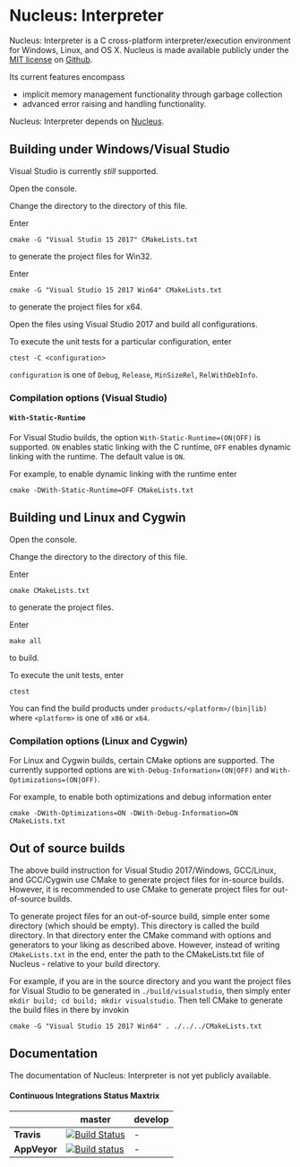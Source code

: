 # Nucleus: Interpreter

Nucleus: Interpreter is a C cross-platform interpreter/execution environment for Windows, Linux, and OS X.
Nucleus is made available publicly under the
[MIT license](https://github.com/primordialmachine/nucleus-interpreter/blob/master/LICENSE.md)
on
[Github](https://github.com/primordialmachine/nucleus-interpreter).

Its current features encompass
- implicit memory management functionality through garbage collection
- advanced error raising and handling functionality.

Nucleus: Interpreter depends on [Nucleus](https://github.com/primordialmachine/nucleus).


## Building under Windows/Visual Studio
Visual Studio is currently *still* supported.

Open the console.

Change the directory to the directory of this file.

Enter
```
cmake -G "Visual Studio 15 2017" CMakeLists.txt
```
to generate the project files for Win32.

Enter
```
cmake -G "Visual Studio 15 2017 Win64" CMakeLists.txt
```
to generate the project files for x64.

Open the files using Visual Studio 2017 and build all configurations.

To execute the unit tests for a particular configuration, enter
```
ctest -C <configuration>
```

```configuration``` is one of `Debug`, `Release`, `MinSizeRel`, `RelWithDebInfo`.

### Compilation options (Visual Studio)

#### `With-Static-Runtime`
For Visual Studio builds, the option `With-Static-Runtime=(ON|OFF)` is supported.
`ON` enables static linking with the C runtime, `OFF` enables dynamic linking with the runtime.
The default value is `ON`.

For example, to enable dynamic linking with the runtime enter
```
cmake -DWith-Static-Runtime=OFF CMakeLists.txt
```

## Building und Linux and Cygwin
Open the console.

Change the directory to the directory of this file.

Enter
```
cmake CMakeLists.txt 
```
to generate the project files.

Enter
```
make all
```
to build.

To execute the unit tests, enter
```
ctest
```

You can find the build products under `products/<platform>/(bin|lib)`
where `<platform>` is one of `x86` or `x64`.

### Compilation options (Linux and Cygwin)
For Linux and Cygwin builds, certain CMake options are supported.
The currently supported options are `With-Debug-Information=(ON|OFF)`
and `With-Optimizations=(ON|OFF)`.

For example, to enable both optimizations and debug information enter
```
cmake -DWith-Optimizations=ON -DWith-Debug-Information=ON CMakeLists.txt
```

## Out of source builds
The above build instruction for
Visual Studio 2017/Windows,
GCC/Linux, and
GCC/Cygwin
use CMake to generate project files for in-source builds.
However, it is recommended to use CMake to generate project files for out-of-source builds.

To generate project files for an out-of-source build,
simple enter some directory (which should be empty).
This directory is called the build directory.
In that directory enter the CMake command with options and generators to your liking as described above.
However, instead of writing `CMakeLists.txt` in the end, enter the path to the CMakeLists.txt file of
Nucleus - relative to your build directory.

For example, if you are in the source directory and you want the project files for Visual Studio to be generated
in `./build/visualstudio`, then simply enter `mkdir build; cd build; mkdir visualstudio`. Then tell CMake to
generate the build files in there by invokin

```
cmake -G "Visual Studio 15 2017 Win64" . ./../../CMakeLists.txt
```

## Documentation
The documentation of Nucleus: Interpreter is not yet publicly available.

#### Continuous Integrations Status Maxtrix

|              | master                                                                                                                                                                                      | develop |
| ------------ | ------------------------------------------------------------------------------------------------------------------------------------------------------------------------------------------- | ------- |
| **Travis**   | [![Build Status](https://travis-ci.org/primordialmachine/nucleus-interpreter.svg?branch=master)](https://travis-ci.org/primordialmachine/nucleus-interpreter)                               |    -    |
| **AppVeyor** | [![Build status](https://ci.appveyor.com/api/projects/status/u49v9c293mcsnfos/branch/master?svg=true)](https://ci.appveyor.com/project/primordialmachine/nucleus-interpreter/branch/master) |    -    |
